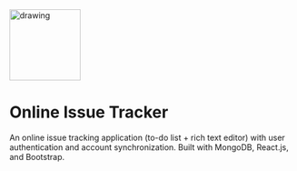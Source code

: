 <img src="https://user-images.githubusercontent.com/56326221/181822781-59b3e9df-584c-4d50-a2fe-215b4ec0607e.png" alt="drawing" style="width:125px;"/>

# Online Issue Tracker
An online issue tracking application (to-do list + rich text editor) with user authentication and account synchronization. Built with MongoDB, React.js, and Bootstrap. 
